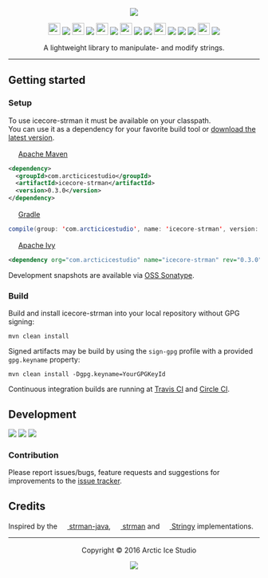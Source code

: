 <p align="center"><img src="https://bitbucket.org/arcticicestudio/icecore-strman/raw/develop/src/main/assets/icecore-strman-logo-banner.svg"/></p>

<p align="center"><img src="https://cdn.travis-ci.org/images/favicon-c566132d45ab1a9bcae64d8d90e4378a.svg" width=24 height=24/> <a href="https://travis-ci.org/arcticicestudio/icecore-strman"><img src="https://img.shields.io/travis/arcticicestudio/icecore-strman/develop.svg"/></a> <img src="https://circleci.com/favicon.ico" width=24 height=24/> <a href="https://circleci.com/bb/arcticicestudio/icecore-strman"><img src="https://circleci.com/bb/arcticicestudio/icecore-strman.svg?style=shield&circle-token=3e284de9a416e0121ed536d1b6809b7c27d778d0"/></a> <img src="https://codecov.io/favicon.ico" width=24 height=24/> <a href="https://codecov.io/gh/arcticicestudio/icecore-strman"><img src="https://codecov.io/gh/arcticicestudio/icecore-strman/branch/develop/graph/badge.svg"/></a> <img src="https://bitbucket.org/favicon.ico" width=24 height=24/> <a href="https://bitbucket.org/arcticicestudio/icecore-strman/downloads"><img src="https://img.shields.io/badge/release-0.3.0-blue.svg"/></a> <a href="https://bitbucket.org/arcticicestudio/icecore-strman/downloads"><img src="https://img.shields.io/badge/pre--release---_-blue.svg"/></a> <img src="http://central.sonatype.org/favicon.ico" width=24 height=24/> <a href="http://search.maven.org/#search%7Cgav%7C1%7Cg%3A%22com.arcticicestudio%22%20AND%20a%3A%22icecore-strman%22"><img src="https://img.shields.io/maven-central/v/com.arcticicestudio/icecore-strman.svg"/></a> <img src="https://oss.sonatype.org/favicon.ico"/> <a href="https://oss.sonatype.org/content/repositories/snapshots/com/arcticicestudio/icecore-strman"><img src="https://img.shields.io/badge/snapshot----blue.svg"/></a> <img src="https://bintray.com/favicon.ico" width=24 height=24/> <a href='https://bintray.com/arcticicestudio/IceCore/icecore-strman/_latestVersion'><img src='https://api.bintray.com/packages/arcticicestudio/IceCore/icecore-strman/images/download.svg'></a></p>

<p align="center">A lightweight library to manipulate- and modify strings.</p>

---

## Getting started
### Setup
To use icecore-strman it must be available on your classpath.  
You can use it as a dependency for your favorite build tool or [download the latest version](https://bitbucket.org/arcticicestudio/icecore-strman/downloads).

<img src="http://apache.org/favicons/favicon.ico" width=16 height=16/> <a href="https://maven.apache.org">Apache Maven</a>
```xml
<dependency>
  <groupId>com.arcticicestudio</groupId>
  <artifactId>icecore-strman</artifactId>
  <version>0.3.0</version>
</dependency>
```

<img src="https://gradle.org/wp-content/uploads/fbrfg/favicon.ico" width=16 height=16/> <a href="https://gradle.org">Gradle</a>
```java
compile(group: 'com.arcticicestudio', name: 'icecore-strman', version: '0.3.0')
```

<img src="http://apache.org/favicons/favicon.ico" width=16 height=16/> <a href="https://ant.apache.org/ivy">Apache Ivy</a>
```xml
<dependency org="com.arcticicestudio" name="icecore-strman" rev="0.3.0" />
```

Development snapshots are available via [OSS Sonatype](https://oss.sonatype.org/content/repositories/snapshots/com/arcticicestudio/icecore-strman).

### Build
Build and install icecore-strman into your local repository without GPG signing:  
```
mvn clean install
```

Signed artifacts may be build by using the `sign-gpg` profile with a provided `gpg.keyname` property:
```
mvn clean install -Dgpg.keyname=YourGPGKeyId
```

Continuous integration builds are running at [Travis CI](https://travis-ci.org/arcticicestudio/icecore-strman) and [Circle CI](https://circleci.com/bb/arcticicestudio/icecore-strman).

## Development
[![](https://img.shields.io/badge/Changelog-0.3.0-blue.svg)](https://bitbucket.org/arcticicestudio/icecore-strman/raw/v0.3.0/CHANGELOG.md) [![](https://img.shields.io/badge/Workflow-gitflow_Branching_Model-blue.svg)](http://nvie.com/posts/a-successful-git-branching-model) [![](https://img.shields.io/badge/Versioning-ArcVer_0.8.0-blue.svg)](https://github.com/arcticicestudio/arcver)

### Contribution
Please report issues/bugs, feature requests and suggestions for improvements to the [issue tracker](https://bitbucket.org/arcticicestudio/icecore-strman/issues).

## Credits
Inspired by the <a href="https://github.com/shekhargulati/strman-java"><img src="https://www.java.com/favicon.ico" width=16 height=16/> strman-java</a>, <a href="https://github.com/dleitee/strman"><img src="https://www.javascript.com/images/favicon.ico" width=16 height=16/> strman</a> and <a href="https://github.com/danielstjules/Stringy"><img src="http://php.net/favicon.ico" width=16 height=16/> Stringy</a> implementations.

---

<p align="center"> <img src="http://arcticicestudio.com/favicon.ico" width=16 height=16/> Copyright &copy; 2016 Arctic Ice Studio</p>

<p align="center"><a href="http://www.apache.org/licenses/LICENSE-2.0"><img src="https://img.shields.io/badge/License-Apache_2.0-blue.svg"/></a></p>
